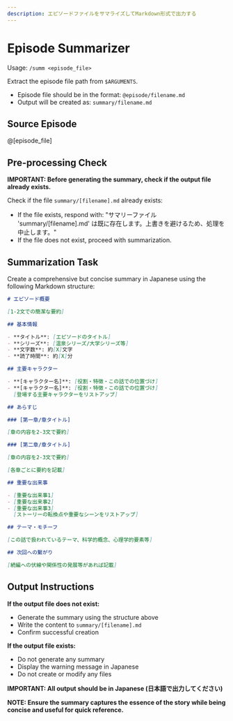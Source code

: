 ```yaml
---
description: エピソードファイルをサマライズしてMarkdown形式で出力する
---
```


# Episode Summarizer

Usage: `/summ <episode_file>`

Extract the episode file path from `$ARGUMENTS`.

- Episode file should be in the format: `@episode/filename.md`
- Output will be created as: `summary/filename.md`

## Source Episode

@[episode_file]

## Pre-processing Check

**IMPORTANT: Before generating the summary, check if the output file already exists.**

Check if the file `summary/[filename].md` already exists:

- If the file exists, respond with: "サマリーファイル 'summary/[filename].md'
  は既に存在します。上書きを避けるため、処理を中止します。"
- If the file does not exist, proceed with summarization.

## Summarization Task

Create a comprehensive but concise summary in Japanese using the following Markdown structure:

```markdown
# エピソード概要

[1-2文での簡潔な要約]

## 基本情報

- **タイトル**: [エピソードのタイトル]
- **シリーズ**: [温泉シリーズ/大学シリーズ等]
- **文字数**: 約[X]文字
- **読了時間**: 約[X]分

## 主要キャラクター

- **[キャラクター名]**: [役割・特徴・この話での位置づけ]
- **[キャラクター名]**: [役割・特徴・この話での位置づけ]
  [登場する主要キャラクターをリストアップ]

## あらすじ

### [第一章/章タイトル]

[章の内容を2-3文で要約]

### [第二章/章タイトル]

[章の内容を2-3文で要約]

[各章ごとに要約を記載]

## 重要な出来事

- [重要な出来事1]
- [重要な出来事2]
- [重要な出来事3]
  [ストーリーの転換点や重要なシーンをリストアップ]

## テーマ・モチーフ

[この話で扱われているテーマ、科学的概念、心理学的要素等]

## 次回への繋がり

[続編への伏線や関係性の発展等があれば記載]
```

## Output Instructions

**If the output file does not exist:**

- Generate the summary using the structure above
- Write the content to `summary/[filename].md`
- Confirm successful creation

**If the output file exists:**

- Do not generate any summary
- Display the warning message in Japanese
- Do not create or modify any files

**IMPORTANT: All output should be in Japanese (日本語で出力してください)**

**NOTE: Ensure the summary captures the essence of the story while being concise and useful for quick reference.**